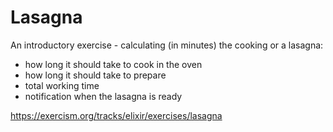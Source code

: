 # Lasagna

An introductory exercise - calculating (in minutes) the cooking or a lasagna:
- how long it should take to cook in the oven
- how long it should take to prepare
- total working time
- notification when the lasagna is ready

https://exercism.org/tracks/elixir/exercises/lasagna
